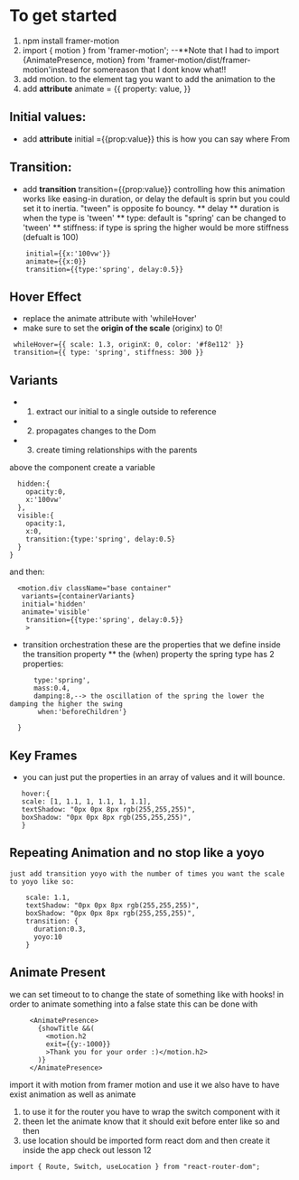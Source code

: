 # To get started 
1. npm install framer-motion
2. import { motion } from 'framer-motion';
--**Note that I had to import {AnimatePresence, motion} from 'framer-motion/dist/framer-motion'instead for somereason that I dont know what!!
3. add motion. to the element tag you want to add the animation to the
4. add  **attribute** animate = {{
    property: value,
}}
## Initial values:
 * add **attribute** initial ={{prop:value}}
 this is how you can say where From 

## Transition:
* add **transition** transition={{prop:value}}
controlling how this animation works like easing-in duration, or delay the default is sprin but you could set it to inertia. "tween" is opposite fo bouncy.
** delay
** duration is when the type is 'tween'
** type:  default is "spring' can be changed to  'tween' 
** stiffness:  if type is spring the higher would be more stiffness (defualt is 100)
```
    initial={{x:'100vw'}}
    animate={{x:0}}
    transition={{type:'spring', delay:0.5}}
```

## Hover Effect
* replace the animate attribute with 'whileHover'
* make sure to set the **origin of the scale** (originx) to 0!
```
 whileHover={{ scale: 1.3, originX: 0, color: '#f8e112' }}
 transition={{ type: 'spring', stiffness: 300 }}
```
## Variants
* 1. extract our initial to a single outside to reference 
* 2. propagates changes to the Dom 
* 3. create timing relationships with the parents

above the component create a variable
```const containerVariants = {
  hidden:{
    opacity:0,
    x:'100vw'
  },
  visible:{
    opacity:1,
    x:0,
    transition:{type:'spring', delay:0.5}
  }
}
```
and then:
```
  <motion.div className="base container"
   variants={containerVariants}
   initial='hidden'
   animate='visible'
    transition={{type:'spring', delay:0.5}}
    >
```
* transition orchestration 
these are the properties that we define inside the transition property
** the (when) property
the spring type has 2 properties: 
```transition:{
      type:'spring',
      mass:0.4,
      damping:8,--> the oscillation of the spring the lower the damping the higher the swing
       when:'beforeChildren'}

  }
```
## Key Frames
 -    you can just put the properties in an array of values and it will bounce. 
 ```
    hover:{
    scale: [1, 1.1, 1, 1.1, 1, 1.1],
    textShadow: "0px 0px 8px rgb(255,255,255)",
    boxShadow: "0px 0px 8px rgb(255,255,255)",
    }
```
## Repeating Animation and no stop like a yoyo
    just add transition yoyo with the number of times you want the scale to yoyo like so:
```hover:{
    scale: 1.1,
    textShadow: "0px 0px 8px rgb(255,255,255)",
    boxShadow: "0px 0px 8px rgb(255,255,255)",
    transition: {
      duration:0.3,  
      yoyo:10
    }
```   
## Animate Present
we can set timeout to to change the state of something like with hooks!
 in order to animate something into a false state this can be done with 
 ```   
      <AnimatePresence>
        {showTitle &&(
          <motion.h2
          exit={{y:-1000}}
          >Thank you for your order :)</motion.h2>
        )}
      </AnimatePresence>
```
import it with motion from framer motion and use it
we also have to have exist animation as well as animate

1. to use it for the router you have to wrap the switch component with it 
2. theen let the animate know that it should exit before enter like so and then
3. use location should be imported form react dom and then create it inside the app 
check out lesson 12
```
import { Route, Switch, useLocation } from "react-router-dom";
```
